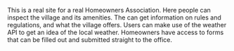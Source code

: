 This is a real site for a real Homeowners Association.  Here people can inspect the village
and its amenities.  The can get information on rules and regulations, and what the village
offers.  Users can make use of the weather API to get an idea of the local weather.  Homeowners
have access to forms that can be filled out and submitted straight to the office.
